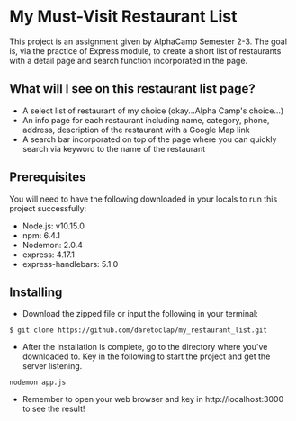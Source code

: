 # My Must-Visit Restaurant List
This project is an assignment given by AlphaCamp Semester 2-3. The goal is, via the practice of Express module, to create a short list of restaurants with a detail page and search function incorporated in the page.

## What will I see on this restaurant list page? 
* A select list of restaurant of my choice (okay...Alpha Camp's choice...)
* An info page for each restaurant including name, category, phone, address, description of the restaurant with a Google Map link
* A search bar incorporated on top of the page where you can quickly search via keyword to the name of the restaurant

## Prerequisites
You will need to have the following downloaded in your locals to run this project successfully:
* Node.js: v10.15.0
* npm: 6.4.1
* Nodemon: 2.0.4
* express: 4.17.1
* express-handlebars: 5.1.0

## Installing
* Download the zipped file or input the following in your terminal:
```
$ git clone https://github.com/daretoclap/my_restaurant_list.git
```

* After the installation is complete, go to the directory where you've downloaded to. Key in the following to start the project and get the server listening.
```
nodemon app.js
```
* Remember to open your web browser and key in http://localhost:3000 to see the result!
